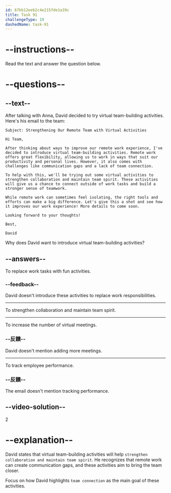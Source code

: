 ```yaml
---
id: 67bb12eeb2c4e215fde1a39c
title: Task 91
challengeType: 19
dashedName: task-91
---
```


<!-- READING -->

# --instructions--

Read the text and answer the question below.

# --questions--

## --text--

After talking with Anna, David decided to try virtual team-building activities. Here's his email to the team:

`Subject: Strengthening Our Remote Team with Virtual Activities`

`Hi Team,`

`After thinking about ways to improve our remote work experience, I've decided to introduce virtual team-building activities. Remote work offers great flexibility, allowing us to work in ways that suit our productivity and personal lives. However, it also comes with challenges like communication gaps and a lack of team connection.`

`To help with this, we'll be trying out some virtual activities to strengthen collaboration and maintain team spirit. These activities will give us a chance to connect outside of work tasks and build a stronger sense of teamwork.`

`While remote work can sometimes feel isolating, the right tools and efforts can make a big difference. Let's give this a shot and see how it improves our work experience! More details to come soon.`

`Looking forward to your thoughts!`

`Best,`

`David`

Why does David want to introduce virtual team-building activities?

## --answers--

To replace work tasks with fun activities.

### --feedback--

David doesn't introduce these activities to replace work responsibilities.

---

To strengthen collaboration and maintain team spirit.

---

To increase the number of virtual meetings.

### --反饋--

David doesn't mention adding more meetings.

---

To track employee performance.

### --反饋--

The email doesn't mention tracking performance.

## --video-solution--

2

# --explanation--

David states that virtual team-building activities will help `strengthen collaboration and maintain team spirit`. He recognizes that remote work can create communication gaps, and these activities aim to bring the team closer.

Focus on how David highlights `team connection` as the main goal of these activities.
